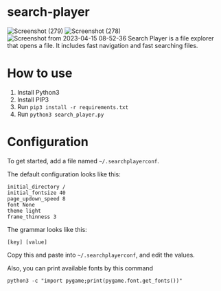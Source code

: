 ﻿# search-player

![Screenshot (279)](https://user-images.githubusercontent.com/92769408/232170267-8942584d-dd68-4e24-9acb-1a843a18d9ba.png)
![Screenshot (278)](https://user-images.githubusercontent.com/92769408/232170270-a68a05fa-0b85-49fd-b08a-b04774add538.png)
![Screenshot from 2023-04-15 08-52-36](https://user-images.githubusercontent.com/92769408/232171837-5772ca17-9144-48d8-9240-6e8d9397b17f.png)
Search Player is a file explorer that opens a file. It includes fast navigation and fast searching files.

# How to use
1.  Install Python3
2.  Install PIP3
3.  Run `pip3 install -r requirements.txt`
4.  Run `python3 search_player.py`

# Configuration
To get started, add a file named `~/.searchplayerconf`.

The default configuration looks like this:
```
initial_directory /
initial_fontsize 40
page_updown_speed 8
font None
theme light
frame_thinness 3
```

The grammar looks like this:
```
[key] [value]
```

Copy this and paste into `~/.searchplayerconf`, and edit the values.

Also, you can print available fonts by this command
```
python3 -c "import pygame;print(pygame.font.get_fonts())"
```
